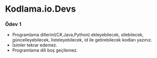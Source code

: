 # Kodlama.io.Devs

### Ödev 1
- Programlama dillerini(C#,Java,Python) ekleyebilecek, silebilecek, güncelleyebilecek, listeleyebilecek, id ile getirebilecek kodları yazınız.
- İsimler tekrar edemez.
- Programlama dili boş geçilemez.
